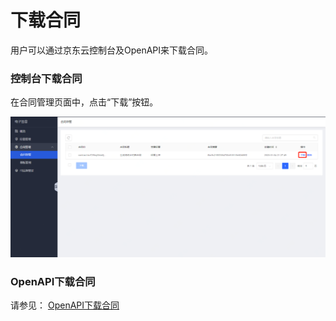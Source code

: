 # 下载合同

用户可以通过京东云控制台及OpenAPI来下载合同。

### 控制台下载合同

在合同管理页面中，点击“下载”按钮。

![下载合同.png](/image/Electronic-Signature/下载合同new.png)

### OpenAPI下载合同

请参见： [OpenAPI下载合同](/API/Electronic-Signature/Contract-Management/downloadContract.md)
